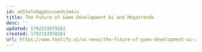 ```yaml
---
id: ad55alo8ggdsxcwede1m4iv
title: The Future of Game Development Ai and Megatrends
desc: ''
updated: 1702151978261
created: 1702151978261
url: https://www.toolify.ai/ai-news/the-future-of-game-development-ai-and-megatrends-82190
---
```


